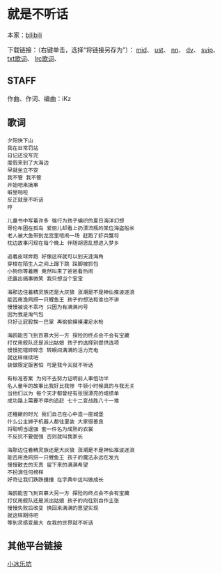 # 就是不听话
本家：[bilibili](https://www.bilibili.com/video/av14969866)

下载链接：（右键单击，选择“将链接另存为”）：
[mid](https://gitee.com/oxygendioxide/utau-projects/raw/master/就是不听话/就是不听话.mid)、
[ust](https://gitee.com/oxygendioxide/utau-projects/raw/master/就是不听话/就是不听话.ust)、
[nn](https://gitee.com/oxygendioxide/utau-projects/raw/master/就是不听话/就是不听话.nn)、
[dv](https://raw.sevencdn.com/oxygen-dioxide/utau-projects/master/就是不听话/就是不听话.dv)、
[svip](https://gitee.com/oxygendioxide/utau-projects/raw/master/就是不听话/就是不听话.svip)、
[txt歌词](https://gitee.com/oxygendioxide/utau-projects/raw/master/就是不听话/就是不听话.txt)、
[lrc歌词](https://gitee.com/oxygendioxide/utau-projects/raw/master/就是不听话/就是不听话.lrc)、

## STAFF
作曲、作词、编曲：iKz

## 歌词
```
夕阳快下山 
我在日常罚站
日记还没写完
度假来到了大海边 
早就坐立不安
我不管 我不管
开始吧来搞事
噼里啪啦
反正就是不听话 
哼

儿童书中写着许多 强行为孩子编织的夏日海洋幻想
哥伦布困在孤岛 爱丽儿却看上扔漂流瓶的某位海盗船长
老人被大鱼带到龙宫里喧闹一场 赶跑了虾兵蟹将
枕边故事闪现在每个晚上 伴随胡思乱想进入梦乡

追着皮球奔跑 好像这样就可以到天涯海角
穿梭在陌生人之间上蹿下跳 踩脚被抓包 
小狗你等着瞧 竟然叫来了爸爸看热闹  
还露出搞事微笑 我只想当个宝宝 

海那边住着精灵族还是大灰狼 涨潮是不是神仙推波逐浪
能否用渔网捞一只鲤鱼王 孩子的想法和谁也不讲
慢慢被说不乖巧 只因为有满满问号
因为我是淘气包
只好让屁股挨一巴掌 再偷偷摸摸灌足水枪

海鸥能否飞到百慕大另一方 探险的终点会不会有宝藏
打仗用舰队还是派出姑娘 孩子的选择别提供选项
慢慢犯错碎碎念 转眼间满满的活力充电
就这样继续吧
装做限定版害怕 可是我今天就不听话

有标准答案 为何不去努力证明前人事倍功半
名人童年的故事比我好比我惨 牛顿小时候真的与我无关
当他们以为 每个天才都曾经有张很漂亮的成绩单
成功路上需要不停的追赶 七十二变战胜八十一难

还稚嫩的时光 我们自己在心中造一座城堡
什么公主狮子机器人都往里装 大家很善良 
将聪明当逞强 套一件名为成熟的衣裳
不反抗不要倔强 否则就叫我家长 

海那边住着精灵族还是大灰狼 涨潮是不是神仙推波逐浪
能否用渔网捞一只鲤鱼王 孩子的魔法永远在发光
慢慢散去的天真 留下来的满满希望
不扮演任何榜样
好奇让我们跌跌撞撞 在字典中这叫做成长

海鸥能否飞到百慕大另一方 探险的终点会不会有宝藏
打仗用舰队还是派出姑娘 孩子的向往别自作主张
慢慢失败后改变 换回来满满的愿望实现
就这样期待吧
等到灵感变最大 在我的世界就不听话
```
## 其他平台链接
[小冰乐坊](http://xstudio.pub/svip.html?id=187)